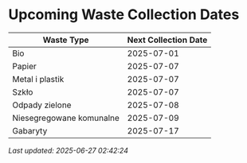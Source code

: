# Upcoming Waste Collection Dates

| Waste Type | Next Collection Date |
|------------|----------------------|
| Bio | 2025-07-01 |
| Papier | 2025-07-07 |
| Metal i plastik | 2025-07-07 |
| Szkło | 2025-07-07 |
| Odpady zielone | 2025-07-08 |
| Niesegregowane komunalne | 2025-07-09 |
| Gabaryty | 2025-07-17 |


*Last updated: 2025-06-27 02:42:24*
